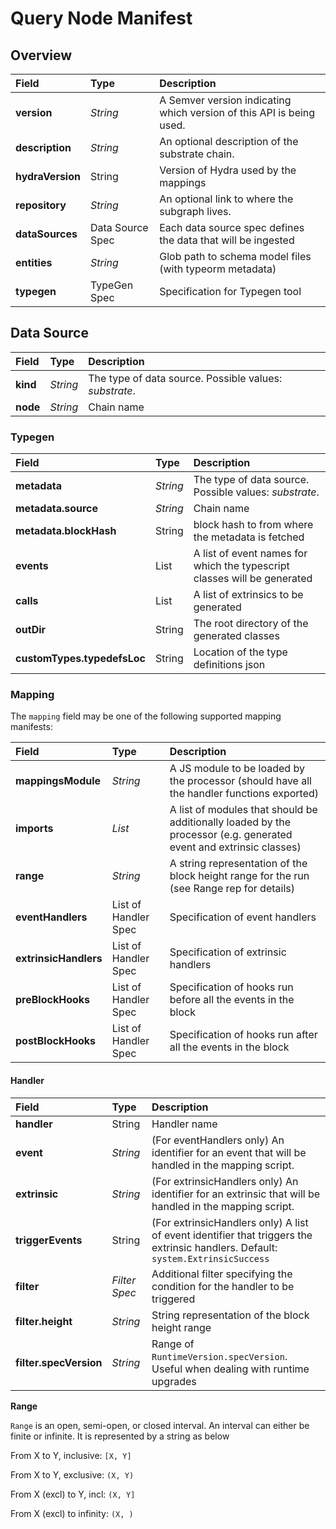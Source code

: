 # Query Node Manifest

## Overview


| Field | Type | Description |
| :--- | :--- | :--- |
| **version** | _String_ | A Semver version indicating which version of this API is being used. |
| **description** | _String_ | An optional description of the substrate chain. |
| **hydraVersion** | String | Version of Hydra used by the mappings |
| **repository** | _String_ | An optional link to where the subgraph lives. |
| **dataSources** | Data Source Spec | Each data source spec defines the data that will be ingested |
| **entities** | _String_ | Glob path to schema model files \(with typeorm metadata\) |
| **typegen** | TypeGen Spec | Specification for Typegen tool |

## Data Source

| Field | Type | Description |
| :--- | :--- | :--- |
| **kind** | _String_ | The type of data source. Possible values: _substrate_. |
| **node** | _String_ | Chain name |

### Typegen

| Field | Type | Description |
| :--- | :--- | :--- |
| **metadata** | _String_ | The type of data source. Possible values: _substrate_. |
| **metadata.source** | _String_ | Chain name |
| **metadata.blockHash** | String | block hash to from where the metadata is fetched |
| **events** | List  | A list of event names for which the typescript classes will be generated |
| **calls** | List | A list of extrinsics to be generated |
| **outDir** | String | The root directory of the generated classes  |
| **customTypes.typedefsLoc** | String | Location of the type definitions json |

### Mapping

The `mapping` field may be one of the following supported mapping manifests:

| Field | Type | Description |
| :--- | :--- | :--- |
| **mappingsModule** | _String_ | A JS module to be loaded by the processor \(should have all the handler functions exported\) |
| **imports** | _List_ | A list of modules that should be additionally loaded by the processor \(e.g. generated event and extrinsic classes\) |
| **range** | _String_ | A string representation of the block height range for the run \(see Range rep for details\) |
| **eventHandlers** | List of Handler Spec | Specification of event handlers |
| **extrinsicHandlers** | List of Handler Spec | Specification of extrinsic handlers |
| **preBlockHooks** | List of Handler Spec | Specification of hooks run before all the events in the block |
| **postBlockHooks** | List of Handler Spec | Specification of hooks run after all the events in the block |

#### 

#### Handler

| Field | Type | Description |
| :--- | :--- | :--- |
| **handler** | String | Handler name |
| **event** | _String_ | \(For eventHandlers only\) An identifier for an event that will be handled in the mapping script.  |
| **extrinsic** | _String_ | \(For extrinsicHandlers only\) An identifier for an extrinsic that will be handled in the mapping script.  |
| **triggerEvents** | String | \(For extrinsicHandlers only\) A list of event identifier that triggers the extrinsic handlers. Default: `system.ExtrinsicSuccess` |
| **filter** | _Filter Spec_ | Additional filter specifying the condition for the handler to be triggered |
| **filter.height** | _String_ | String representation of the block height range |
| **filter.specVersion** | _String_ | Range of `RuntimeVersion.specVersion`. Useful when dealing with runtime upgrades |

**Range**

`Range` is an open, semi-open, or closed interval. An interval can either be finite or infinite. It is represented by a string as below

From X to Y, inclusive: `[X, Y]`

From X to Y, exclusive: `(X, Y)`

From X \(excl\) to Y, incl: `(X, Y]`

From X \(excl\) to infinity: `(X, )`